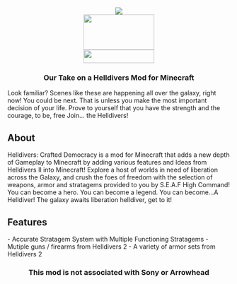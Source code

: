 <br>
<br>
<div align="center">
  <a><img src="https://cdn.modrinth.com/data/cached_images/d7d668bd1d5d749e48cc0ca8beefe853fbf16fe6.png"></a>
<br>
  <a href="https://www.youtube.com/@Infinite1274-v1y"><img src="https://cdn.pixabay.com/photo/2020/07/15/21/04/subscribe-5408999_640.png" width="160" height="80"></a>
<br>
  <a href="https://modrinth.com/mod/helldivers-crafted-democracy"><img src="https://cdn2.steamgriddb.com/logo_thumb/7246274686efd0f0309184fed45ee310.png" width="160" height="30"></a>
<h3>Our Take on a Helldivers Mod for Minecraft </h3>
</div>

Look familiar? Scenes like these are happening all over the galaxy, right now! You could be next.
That is unless you make the most important decision of your life.
Prove to yourself that you have the strength and the courage, to be, free
Join... the Helldivers!

<h2>About</h2>
Helldivers: Crafted Democracy is a mod for Minecraft that adds a new depth of Gameplay to Minecraft by adding various features and Ideas from Helldivers II into Minecraft!
Explore a host of worlds in need of liberation across the Galaxy, and crush the foes of freedom with the selection of weapons,
armor and stratagems provided to you by S.E.A.F High Command!
You can become a hero.
You can become a legend.
You can become...A Helldiver! The galaxy awaits liberation helldiver, get to it!

<h2>Features</h2>
  - Accurate Stratagem System with Multiple Functioning Stratagems
  - Mutiple guns / firearms from Helldivers 2
  - A variety of armor sets from Helldivers 2

<div align="center">
<h3>This mod is not associated with Sony or Arrowhead</h3>
</div>